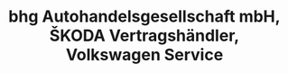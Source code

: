 ---
title: "bhg Autohandelsgesellschaft mbH, ŠKODA Vertragshändler, Volkswagen Service"
url: /freudenstadt/bhg-autohandelsgesellschaft-mbh-skoda-vertragshaendler-volkswagen-service/
shop: Autohaus
---